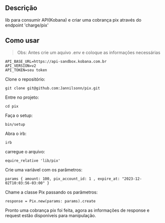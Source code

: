 ## Descrição

lib para consumir API(Kobana) e criar uma cobrança pix através do endpoint 'charge/pix'

## Como usar

>Obs: Antes crie um aquivo .env e coloque as informações necessárias

```
API_BASE_URL=https://api-sandbox.kobana.com.br
API_VERSION=v2
API_TOKEN=seu token
```


Clone o repositório:

```
git clone git@github.com:Jannilsonn/pix.git
```

Entre no projeto:

```
cd pix
```

Faça o setup:

```
bin/setup
```

Abra o irb:

```
irb
```

carregue o arquivo:

```
equire_relative 'lib/pix'
```

Crie uma variável com os parâmetros:

```
params { amount: 100, pix_account_id: 1 , expire_at: "2023-12-02T10:03:56-03:00" }
```

Chame a classe Pix passando os parâmetros:

```
response = Pix.new(params: params).create
```

Pronto uma cobrança pix foi feita, agora as informações de response e request estão disponíveis para manipulação.
